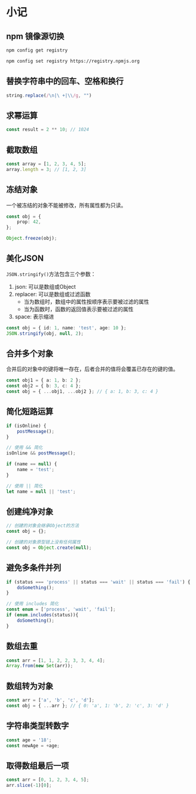 # 小记
## npm 镜像源切换

```bash title="查看当前使用的镜像源"
npm config get registry
```

```bash title="切换官方镜像源"
npm config set registry https://registry.npmjs.org
```

## 替换字符串中的回车、空格和换行

```js
string.replace(/\n|\ +|\\/g, "")
```

## 求幂运算

```ts
const result = 2 ** 10; // 1024
```

## 截取数组

```ts
const array = [1, 2, 3, 4, 5];
array.length = 3; // [1, 2, 3]
```

## 冻结对象

一个被冻结的对象不能被修改，所有属性都为只读。

```ts
const obj = {
	prop: 42,
};

Object.freeze(obj);
```

## 美化JSON

`JSON.stringify()`方法包含三个参数：

1. json: 可以是数组或Object
2. replacer: 可以是数组或过滤函数
    - 当为数组时，数组中的属性按顺序表示要被过滤的属性
    - 当为函数时，函数的返回值表示要被过滤的属性
3. space: 表示缩进

```ts
const obj = { id: 1, name: 'test', age: 10 };
JSON.stringify(obj, null, 2);
```

## 合并多个对象

合并后的对象中的键将唯一存在，后者合并的值将会覆盖已存在的键的值。

```ts
const obj1 = { a: 1, b: 2 };
const obj2 = { b: 3, c: 4 };
const obj = { ...obj1, ...obj2 }; // { a: 1, b: 3, c: 4 }
```

## 简化短路运算

```ts
if (isOnline) {
	postMessage();
}

// 使用 && 简化
isOnline && postMessage();

if (name == null) {
	name = 'test';
}

// 使用 || 简化
let name = null || 'test';
```

## 创建纯净对象

```ts
// 创建的对象会继承Object的方法
const obj = {};

// 创建的对象原型链上没有任何属性
const obj = Object.create(null);
```

## 避免多条件并列

```ts
if (status === 'process' || status === 'wait' || status === 'fail') {
	doSomething();
}

// 使用 includes 简化
const enum = ['process', 'wait', 'fail'];
if (enum.includes(status)){
	doSomething();
}                                        
```

## 数组去重

```ts
const arr = [1, 1, 2, 2, 3, 3, 4, 4];
Array.from(new Set(arr));
```

## 数组转为对象

```ts
const arr = ['a', 'b', 'c', 'd'];
const obj = { ...arr }; // { 0: 'a', 1: 'b', 2: 'c', 3: 'd' }
```

## 字符串类型转数字

```ts
const age = '18';
const newAge = +age;
```

## 取得数组最后一项

```ts
const arr = [0, 1, 2, 3, 4, 5];
arr.slice(-1)[0];
```